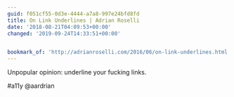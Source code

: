 ```yaml
---
guid: f051cf55-0d3e-4444-a7a8-997e24bfd8fd
title: On Link Underlines | Adrian Roselli
date: '2018-08-21T04:09:53+00:00'
changed: '2019-09-24T14:33:51+00:00'


bookmark_of: 'http://adrianroselli.com/2016/06/on-link-underlines.html'
---
```



Unpopular opinion: underline your fucking links. 

#a11y @aardrian
